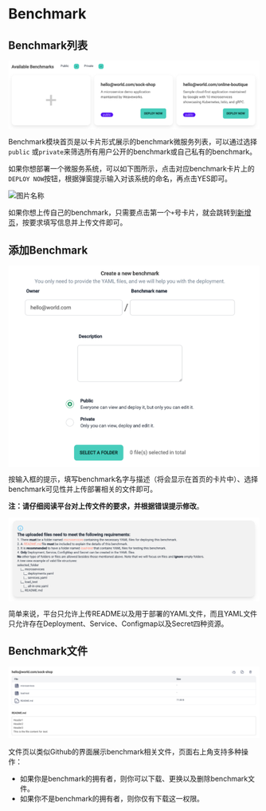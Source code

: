# Benchmark

## Benchmark列表

 <img src="../img/benchmark.png"  alt="benchmark" align=center />

[//]: # (![benchmark]&#40;img/benchmark.png&#41;)

Benchmark模块首页是以卡片形式展示的benchmark微服务列表，可以通过选择`public`
或`private`来筛选所有用户公开的benchmark或自己私有的benchmark。


如果你想部署一个微服务系统，可以如下图所示，点击对应benchmark卡片上的`DEPLOY NOW`按钮，根据弹窗提示输入对该系统的命名，再点击YES即可。

 <img src="https://wanz-bucket.oss-cn-beijing.aliyuncs.com/typora/image-20230901115053556.png"  alt="图片名称" align=center />

[//]: # (![image-20230901115053556]&#40;https://wanz-bucket.oss-cn-beijing.aliyuncs.com/typora/image-20230901115053556.png&#41;)

如果你想上传自己的benchmark，只需要点击第一个`+`号卡片，就会跳转到[新增页](/benchmark.md#新增页)，按要求填写信息并上传文件即可。

## 添加Benchmark

 <img src="../img/benchmark-add.png"  alt="benchmark-add" align=center />

按输入框的提示，填写benchmark名字与描述（将会显示在首页的卡片中）、选择benchmark可见性并上传部署相关的文件即可。

**注：请仔细阅读平台对上传文件的要求，并根据错误提示修改**。

 <img src="../img/benchmark-limit.png"  alt="benchmark-limit" align=center />

简单来说，平台只允许上传README以及用于部署的YAML文件，而且YAML文件只允许存在Deployment、Service、Configmap以及Secret四种资源。

## Benchmark文件

![benchmark文件列表](../img/benchmark-files.png)

文件页以类似Github的界面展示benchmark相关文件，页面右上角支持多种操作：
- 如果你是benchmark的拥有者，则你可以下载、更换以及删除benchmark文件。
- 如果你不是benchmark的拥有者，则你仅有下载这一权限。


